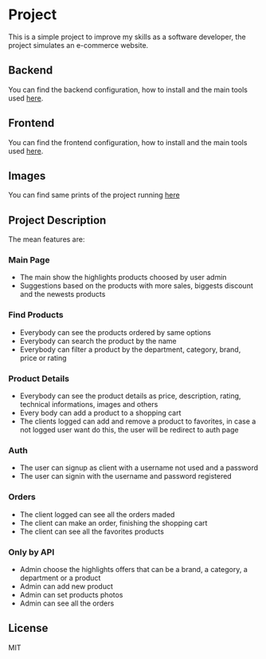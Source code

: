 # Project

This is a simple project to improve my skills as a software developer, the project simulates an e-commerce website.

## Backend

You can find the backend configuration, how to install and the main tools used [here](/backend/README.md).

## Frontend

You can find the frontend configuration, how to install and the main tools used [here](/frontend/README.md).

## Images

You can find same prints of the project running [here](/prints)

## Project Description

The mean features are:

### Main Page

-   The main show the highlights products choosed by user admin
-   Suggestions based on the products with more sales, biggests discount and the newests products

### Find Products

-   Everybody can see the products ordered by same options
-   Everybody can search the product by the name
-   Everybody can filter a product by the department, category, brand, price or rating

### Product Details

-   Everybody can see the product details as price, description, rating, technical informations, images and others
-   Every body can add a product to a shopping cart
-   The clients logged can add and remove a product to favorites, in case a not logged user want do this, the user will be redirect to auth page

### Auth

-   The user can signup as client with a username not used and a password
-   The user can signin with the username and password registered

### Orders

-   The client logged can see all the orders maded
-   The client can make an order, finishing the shopping cart
-   The client can see all the favorites products

### Only by API

-   Admin choose the highlights offers that can be a brand, a category, a department or a product
-   Admin can add new product
-   Admin can set products photos
-   Admin can see all the orders

## License

MIT
